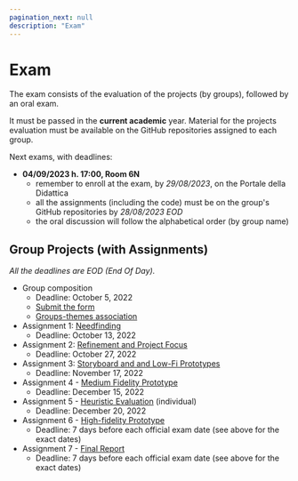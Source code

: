 ```yaml
---
pagination_next: null
description: "Exam"
---
```


# Exam

The exam consists of the evaluation of the projects (by groups), followed by an oral exam.

It must be passed in the **current academic** year. Material for the projects evaluation must be available on the GitHub repositories assigned to each group.

Next exams, with deadlines:

- **04/09/2023 h. 17:00, Room 6N**
    - remember to enroll at the exam, by *29/08/2023*, on the Portale della Didattica
    - all the assignments (including the code) must be on the group's GitHub repositories by *28/08/2023 EOD*
    - the oral discussion will follow the alphabetical order (by group name)

## Group Projects (with Assignments)

*All the deadlines are EOD (End Of Day).*

- Group composition
  -  Deadline: October 5, 2022
  -  [Submit the form](https://forms.gle/v2mc2CEGXz3MJekA9)
  -  [Groups-themes association](https://docs.google.com/spreadsheets/d/1PM_vJh28ehg6XAzhqZuFFmImc--SNhZATS6tWsaQWfs/)
- Assignment 1: [Needfinding](https://polito-hci-2022.github.io/materials/assignments/A1-needfinding.pdf)
  -  Deadline: October 13, 2022
- Assignment 2: [Refinement and Project Focus](https://polito-hci-2022.github.io/materials/assignments/A2-refinement-project.pdf)
  -  Deadline: October 27, 2022
- Assignment 3: [Storyboard and and Low-Fi Prototypes](https://polito-hci-2022.github.io/materials/assignments/A3-storyboard-paper-prototypes.pdf)
  -  Deadline: November 17, 2022
- Assignment 4 - [Medium Fidelity Prototype](https://polito-hci-2022.github.io/materials/assignments/A4-mid-fidelity-prototype.pdf)
  -  Deadline: December 15, 2022
- Assignment 5 - [Heuristic Evaluation](https://polito-hci-2022.github.io/materials/assignments/A5-heuristic-evaluation.pdf) (individual)
  -  Deadline: December 20, 2022
- Assignment 6 - [High-fidelity Prototype](https://polito-hci-2022.github.io/materials/assignments/A6-high-fidelity-prototype.pdf)
  -  Deadline: 7 days before each official exam date (see above for the exact dates)
- Assignment 7 - [Final Report](https://polito-hci-2022.github.io/materials/assignments/A7-final-report.pdf)
  -  Deadline: 7 days before each official exam date (see above for the exact dates)
